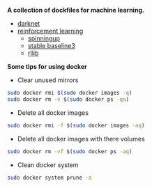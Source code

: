 **A collection of dockfiles for machine learning.**

- [darknet](https://github.com/borninfreedom/dockers4ml/tree/main/darknet)
- [reinforcement learning](https://github.com/borninfreedom/dockers4ml/tree/main/reinforcement%20learning)
    - [spinningup](https://github.com/borninfreedom/dockers4ml/tree/main/reinforcement%20learning/spinningup)
    - [stable baseline3](https://github.com/borninfreedom/dockers4ml/tree/main/reinforcement%20learning/stable%20baselines3)
    - [rllib](https://github.com/borninfreedom/dockers4ml/tree/main/reinforcement%20learning/rllib)
    
**Some tips for using docker**

* Clear unused mirrors
```bash
sudo docker rmi $(sudo docker images -q)
sudo docker rm -v $(sudo docker ps -qa)
```

* Delete all docker images
```bash
sudo docker rmi -f $(sudo docker images -aq)
```

* Delete all docker images with there volumes
```bash
sudo docker rm -vf $(sudo docker ps -aq)
```

* Clean docker system
```bash
sudo docker system prune -a
```